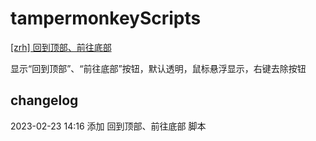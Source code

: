 # tampermonkeyScripts

[[zrh] 回到顶部、前往底部](https://greasyfork.org/zh-CN/scripts/460553)

显示“回到顶部”、“前往底部”按钮，默认透明，鼠标悬浮显示，右键去除按钮

## changelog

2023-02-23 14:16 添加 回到顶部、前往底部 脚本
